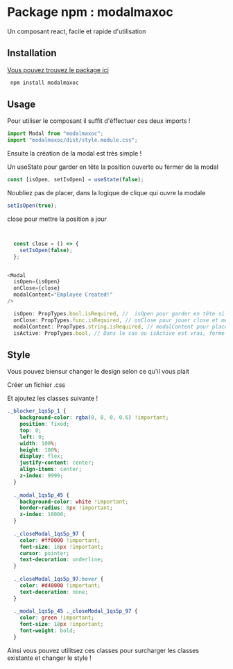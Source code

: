 # Package npm : modalmaxoc

Un composant react, facile et rapide d'utilisation

## Installation

[Vous pouvez trouvez le package ici](https://www.npmjs.com/package/modalmaxoc)

```bash
 npm install modalmaxoc
```

## Usage

Pour utiliser le composant il suffit d'éffectuer ces deux imports !

```javascript
import Modal from "modalmaxoc";
import "modalmaxoc/dist/style.module.css";
```

Ensuite la création de la modal est très simple !

Un useState pour garder en tête la position ouverte ou fermer de la modal

```javascript
const [isOpen, setIsOpen] = useState(false);
```

Noubliez pas de placer, dans la logique de clique qui ouvre la modale

```javascript
setIsOpen(true);
```


close pour mettre la position a jour
```javascript


  const close = () => {
    setIsOpen(false);
  };


<Modal
  isOpen={isOpen}
  onClose={close}
  modalContent="Employee Created!"
/>
```
```javascript
  isOpen: PropTypes.bool.isRequired, //  isOpen pour garder en tête si la modale est ouverte ou fermer.
  onClose: PropTypes.func.isRequired, // onClose pour jouer close et mettre a jour l'état de la modal
  modalContent: PropTypes.string.isRequired, // modalContent pour placer ce que l'on souhaite dans la modale
  isActive: PropTypes.bool, // Dans le cas ou isActive est vrai, ferme la modal en cours si une autre est tenter d'être ouverte
```

## Style

Vous pouvez biensur changer le design selon ce qu'il vous plait

Créer un fichier .css

Et ajoutez les classes suivante !

```css
._blocker_1qs5p_1 {
    background-color: rgba(0, 0, 0, 0.6) !important; 
    position: fixed;
    top: 0;
    left: 0;
    width: 100%;
    height: 100%;
    display: flex;
    justify-content: center;
    align-items: center;
    z-index: 9999;
  }
  
  ._modal_1qs5p_45 {
    background-color: white !important;
    border-radius: 8px !important;
    z-index: 10000; 
  }
  
  ._closeModal_1qs5p_97 {
    color: #ff0000 !important; 
    font-size: 16px !important; 
    cursor: pointer;
    text-decoration: underline;
  }
  
  ._closeModal_1qs5p_97:hover {
    color: #d40000 !important;
    text-decoration: none; 
  }
  
  ._modal_1qs5p_45 ._closeModal_1qs5p_97 {
    color: green !important; 
    font-size: 18px !important; 
    font-weight: bold; 
  }

```

Ainsi vous pouvez utilitsez ces classes pour surcharger les classes existante et changer le style !